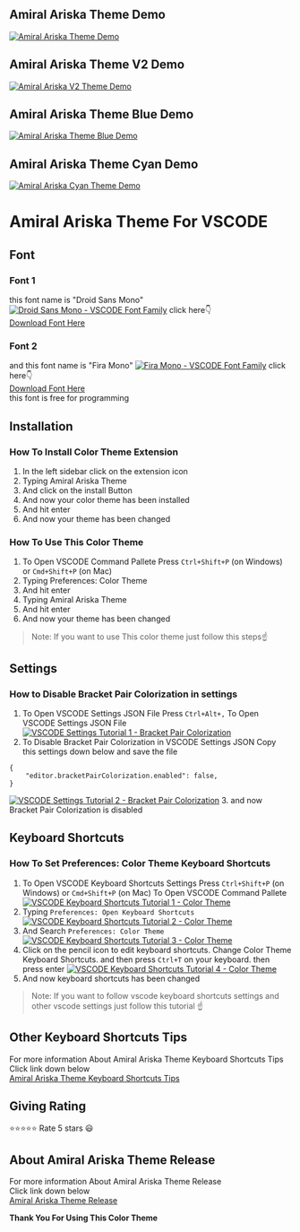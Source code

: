 ## Amiral Ariska Theme Demo
[![Amiral Ariska Theme Demo](https://xp.io/storage/1I7LQqUT.gif)](https://raw.githubusercontent.com/amiralariska/amiral-ariska-vscode-theme/amiral-ariska-theme/images/amiral-ariska-theme-blue-cyan/amiral-ariska-theme-blue-cyan-demo.gif)
## Amiral Ariska Theme V2 Demo
[![Amiral Ariska V2 Theme Demo](https://xp.io/storage/1I7P9J0j.gif)]()
## Amiral Ariska Theme Blue Demo
[![Amiral Ariska Theme Blue Demo](https://xp.io/storage/1I7Sr9uy.gif)](https://raw.githubusercontent.com/amiralariska/amiral-ariska-vscode-theme/amiral-ariska-theme/images/amiral-ariska-theme-blue/amiral-ariska-theme-blue-demo.gif)
## Amiral Ariska Theme Cyan Demo
[![Amiral Ariska Cyan Theme Demo](https://xp.io/storage/1I7WSQ2Q.gif)](https://raw.githubusercontent.com/amiralariska/amiral-ariska-vscode-theme/amiral-ariska-theme/images/amiral-ariska-theme-cyan/amiral-ariska-theme-demo.gif)
# Amiral Ariska Theme For VSCODE
## Font
### Font 1
this font name is "Droid Sans Mono"
[![Droid Sans Mono - VSCODE Font Family](https://xp.io/storage/zBdUWNf.jpg)](https://www.1001fonts.com/droid-sans-mono-font.html)
click here👇<br>
[Download Font Here](https://www.1001fonts.com/download/droid-sans-mono.zip)
### Font 2
and this font name is "Fira Mono"
[![Fira Mono - VSCODE Font Family](https://xp.io/storage/zB8NBGM.jpg)](https://fonts.google.com/specimen/Fira+Mono?query=Fira+Mono)
click here👇<br>
[Download Font Here](https://fonts.google.com/download?family=Fira%20Mono)<br>
this font is free for programming

## Installation
### How To Install Color Theme Extension
1. In the left sidebar click on the extension icon
2. Typing Amiral Ariska Theme
3. And click on the install Button
4. And now your color theme has been installed
5. And hit enter
6. And now your theme has been changed

### How To Use This Color Theme
1. To Open VSCODE Command Pallete Press `Ctrl+Shift+P` (on Windows) or `Cmd+Shift+P` (on Mac)
2. Typing Preferences: Color Theme
3. And hit enter
4. Typing Amiral Ariska Theme
5. And hit enter
6. And now your theme has been changed
> Note: If you want to use This color theme just follow this steps☝

## Settings
### How to Disable Bracket Pair Colorization in settings
1. To Open VSCODE Settings JSON File Press `Ctrl+Alt+,` To Open VSCODE Settings JSON File
[![VSCODE Settings Tutorial 1 - Bracket Pair Colorization](https://xp.io/storage/EzOJI4y.gif)](https://xp.io/storage/EzOJI4y.gif)
2. To Disable Bracket Pair Colorization in VSCODE Settings JSON Copy this settings down below and save the file
```jsonc
{
    "editor.bracketPairColorization.enabled": false,
}
```
[![VSCODE Settings Tutorial 2 - Bracket Pair Colorization](https://xp.io/storage/EzUsvYT.gif)](https://xp.io/storage/EzUsvYT.gif)
3. and now Bracket Pair Colorization is disabled

## Keyboard Shortcuts
### How To Set Preferences: Color Theme Keyboard Shortcuts
1. To Open VSCODE Keyboard Shortcuts Settings Press `Ctrl+Shift+P` (on Windows) or `Cmd+Shift+P` (on Mac) To Open VSCODE Command Pallete
[![VSCODE Keyboard Shortcuts Tutorial 1 - Color Theme](https://xp.io/storage/FZkeypp.gif)](https://xp.io/storage/FZkeypp.gif)
2. Typing `Preferences: Open Keyboard Shortcuts`
[![VSCODE Keyboard Shortcuts Tutorial 2 - Color Theme](https://xp.io/storage/FZrx1kz.gif)](https://xp.io/storage/FZrx1kz.gif)
3. And Search `Preferences: Color Theme`
[![VSCODE Keyboard Shortcuts Tutorial 3 - Color Theme](https://xp.io/storage/FZxQle9.gif)](https://xp.io/storage/FZxQle9.gif)
4. Click on the pencil icon to edit keyboard shortcuts. Change Color Theme Keyboard Shortcuts. and then press `Ctrl+T` on your keyboard. then press enter
[![VSCODE Keyboard Shortcuts Tutorial 4 - Color Theme](https://xp.io/storage/FZCveXy.gif)](https://xp.io/storage/FZCveXy.gif)
5. And now keyboard shortcuts has been changed
> Note: If you want to follow vscode keyboard shortcuts settings and other vscode settings just follow this tutorial ☝
## Other Keyboard Shortcuts Tips
For more information About Amiral Ariska Theme Keyboard Shortcuts Tips<br>
Click link down below<br>
[Amiral Ariska Theme Keyboard Shortcuts Tips](https://github.com/amiralariska/amiral-ariska-vscode-theme-release/blob/amiral-ariska-theme-release/amiral-ariska-theme-keyboard-shortcuts-tips.md)

## Giving Rating
⭐⭐⭐⭐⭐ Rate 5 stars 😃

## About Amiral Ariska Theme Release
For more information About Amiral Ariska Theme Release<br>
Click link down below<br>
[Amiral Ariska Theme Release](https://github.com/amiralariska/amiral-ariska-vscode-theme-release)

**Thank You For Using This Color Theme**